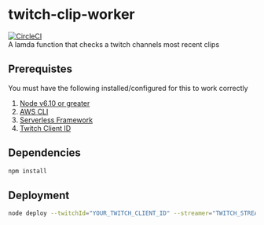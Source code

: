 # twitch-clip-worker
[![CircleCI](https://circleci.com/gh/austin1237/twitch-clip-worker.svg?style=svg)](https://circleci.com/gh/austin1237/twitch-clip-worker) <br />
A lamda function that checks a twitch channels most recent clips

## Prerequistes
You must have the following installed/configured for this to work correctly<br />
1. [Node v6.10 or greater](https://github.com/creationix/nvm)
2. [AWS CLI](https://github.com/aws/aws-cli)
3. [Serverless Framework](https://github.com/serverless/serverless)
4. [Twitch Client ID](https://dev.twitch.tv/docs/v5/guides/using-the-twitch-api)

## Dependencies
```bash
npm install
```

## Deployment
```bash
node deploy --twitchId="YOUR_TWITCH_CLIENT_ID" --streamer="TWITCH_STREAMER_NAME"
```
